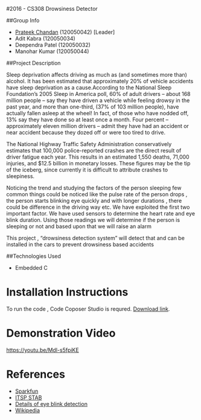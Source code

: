 #2016 - CS308 Drowsiness Detector 

 
##Group Info
 
+   [Prateek Chandan](http://prtaeekchandan.in) (120050042) [Leader]
+   Adit Kabra (120050034)
+	Deependra Patel (120050032)
+ 	Manohar Kumar (120050044)
 
 
##Project Description 

 
Sleep deprivation affects driving as much as (and sometimes more than) alcohol. It has been estimated that approximately 20% of vehicle accidents have sleep deprivation as a cause.According to the National Sleep Foundation’s 2005 Sleep in America poll, 60% of adult drivers – about 168 million people – say they have driven a vehicle while feeling drowsy in the past year, and more than one-third, (37% of 103 million people), have actually fallen asleep at the wheel! In fact, of those who have nodded off, 13% say they have done so at least once a month. Four percent – approximately eleven million drivers – admit they have had an accident or near accident because they dozed off or were too tired to drive.

The National Highway Traffic Safety Administration conservatively estimates that 100,000 police-reported crashes are the direct result of driver fatigue each year. This results in an estimated 1,550 deaths, 71,000 injuries, and $12.5 billion in monetary losses. These figures may be the tip of the iceberg, since currently it is difficult to attribute crashes to sleepiness.

Noticing the trend and studying the factors of the person sleeping few common things could be noticed like the pulse rate of the person drops , the person starts blinking eye quickly and with longer durations , there could be difference in the driving way etc. We have exploited the first two important factor. We have used sensors to determine the heart rate and eye blink duration. Using those readings we will determine if the person is sleeping or not and based upon that we will raise an alarm

This project , “drowsiness detection system” will detect that and can be installed in the cars to prevent drowsiness based accidents
  
 
##Technologies Used 

 
+   Embedded C 
    
 
 
Installation Instructions 
========================= 
 
To run the code , Code Coposer Studio is requred. [Download link](https://www.cse.iitb.ac.in/~erts/html_pages/Resources/CCS-installer/).
 
 
Demonstration Video 
=========================  
https://youtu.be/Mdl-s5fpiKE

References 
=========== 
 

 
+ [Sparkfun](https://www.sparkfun.com/products/11574) 
+ [ITSP STAB](https://stab-iitb.org/itsprandomap/documentation?id=105) 
+ [Details of eye blink detection](http://archfaci.jamanetwork.com/article.aspx?articleID=1852985)
+ [Wikipedia](https://en.wikipedia.org/wiki/Driver_drowsiness_detection)

